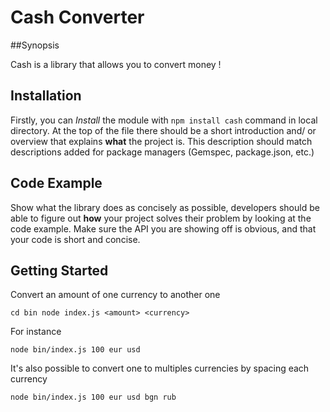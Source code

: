 # Cash Converter

##Synopsis

Cash is a library that allows you to convert money !

## Installation

Firstly, you can *Install* the module with `npm install cash` command in local directory.
At the top of the file there should be a short introduction and/ or overview that explains **what** the project is. This description should match descriptions added for package managers (Gemspec, package.json, etc.)

## Code Example

Show what the library does as concisely as possible, developers should be able to figure out **how** your project solves their problem by looking at the code example. Make sure the API you are showing off is obvious, and that your code is short and concise.

## Getting Started

Convert an amount of one currency to another one 

`cd bin
 node index.js <amount> <currency>`
 
 For instance
 
 `node bin/index.js 100 eur usd`
 
 It's also possible to convert one to multiples currencies by spacing each currency
 
  `node bin/index.js 100 eur usd bgn rub`

